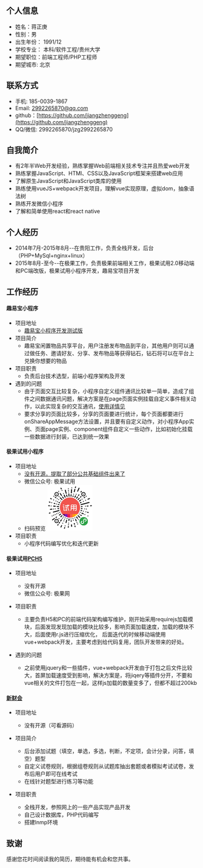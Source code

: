 ## 个人信息
* 姓名：蒋正庚
* 性别：男
* 出生年份： 1991/12
* 学校专业： 本科/软件工程/贵州大学
* 期望职位：前端工程师/PHP工程师
* 期望城市: 北京

## 联系方式
* 手机: 185-0039-1867
* Email: 2992265870@qq.com	
* github：[https://github.com/jiangzhenggeng](https://github.com/jiangzhenggeng)
* QQ/微信: 2992265870/jzg2992265870

## 自我简介
* 有2年半Web开发经验，熟练掌握Web前端相关技术专注并且热爱web开发
* 熟练掌握JavaScript、HTMl、CSS以及JavaScript框架来搭建web应用
* 了解原生JavaScript和JavaScript类库的使用
* 熟练使用vueJS+webpack开发项目，理解vue实现原理，虚拟dom，抽象语法树
* 熟练开发微信小程序
* 了解和简单使用react和react native

## 个人经历
* 2014年7月-2015年8月--在贵阳工作，负责全栈开发，后台（PHP+MySql+nginx+linux）
* 2015年8月-至今--在极果工作，负责极果前端相关工作，极果试用2.0移动端和PC端改版，极果试用小程序开发，趣易宝项目开发

## 工作经历

#### 趣易宝小程序
* 项目地址
	* [趣易宝小程序开发测试版](https://github.com/jiangzhenggeng/qyb-wx)
* 项目简介
	* 趣易宝闲置物品共享平台，用户注册发布物品到平台，其他用户则可以通过做任务、邀请好友、分享、发布物品等获得钻石，钻石将可以在平台上兑换你想要的物品
* 项目职责
	* 负责后台技术选型，前端小程序架构及开发
* 遇到的问题
	* 由于页面交互比较复杂，小程序自定义组件通讯比较单一简单，造成了组件之间数据通讯问题，解决方案是在page页面实例挂载自定义事件相关动作，以此实现复杂的交互通讯，[使用详情见](https://github.com/jiangzhenggeng/qyb-wx/blob/0f59cfebe840e8ca3912406ed0b2fa1857ecc247/pages/index/index.js)
	* 要求分享的页面比较多，分享的页面要进行统计，每个页面都要进行onShareAppMessage方法设置，并且要有自定义动作，对小程序App实例、页面page实例、component组件自定义一些动作，比如初始化挂载一些数据进行封装，已达到统一效果

#### 极果试用小程序
* 项目地址
	* [没有开源，提取了部分公共基础组件出来了](https://github.com/jiangzhenggeng/wxcode-addr)
	* 微信公众号: 极果试用
	* 扫码预览 <img src="gh_51701086e691_860.jpg" width="120px"/>
* 项目职责
	* 小程序代码编写优化和迭代更新
	
#### 极果试用[PC](http://www.jiguo.com)[H5](http://m.jiguo.com)
* 项目地址
	* 没有开源
	* 微信公众号: 极果网
	
* 项目职责
	* 主要负责H5和PC的前端代码架构编写维护，刚开始采用requirejs加载模块，后面发现发现加载的模块比较多，影响页面加载速度，加载的模块不大，后面使用r.js进行压缩优化，
	  后面迭代的时候移动端使用vue+webpack开发，主要考虑到给代码复用，团队开发带来的好处。
* 遇到的问题
    * 之前使用jquery和一些插件，vue+webpack开发由于打包之后文件比较大，首屏加载速度受到影响，解决方案是，将jiqery等插件分开，不要和vue相关的文件打包在一起，这样js加载的数量变多了，但都不超过200kb
	
#### [新财会](http://kaoshi.xincaikuai.com/)
* 项目地址
	* 没有开源（可看源码）

* 项目简介
	* 后台添加试题（填空，单选，多选，判断，不定项，会计分录，问答，填空）题型
	* 自定义试卷规则，根据组卷规则从试题库抽出套题或者模拟考试试卷，发布后用户即可在线考试
	* 在线针对题型进行练习等功能
	
* 项目职责
	* 全栈开发，参照网上的一些产品实现产品开发
	* 自己设计数据库，PHP代码编写
	* 搭建lnmp环境

## 致谢

感谢您花时间阅读我的简历，期待能有机会和您共事。
